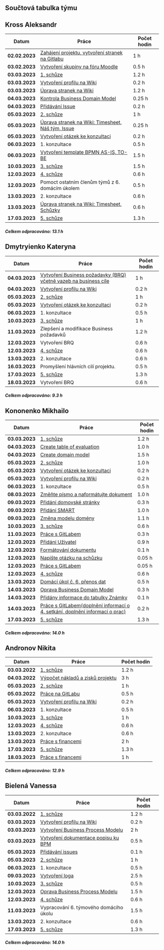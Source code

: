 ## **Součtová tabulka týmu**


## **Kross Aleksandr**
| **Datum** | **Práce** | **Počet hodin** |
|-----------|-----------|-----------------|
| **02.02.2023** | [Zahájení projektu, vytvoření stranek na Gitlabu]( https://gitlab.fel.cvut.cz/krossale/smp/) | 1 h |
| **03.02.2023** | [Vytvoření skupiny na fóru Moodle](https://moodle.fel.cvut.cz/mod/forum/discuss.php?d=4284) | 0.5 h |
| **03.03.2023** | [1. schůze](https://gitlab.fel.cvut.cz/krossale/smp/-/wikis/%F0%9F%92%A1-Sch%C5%AFzky-%F0%9F%92%A1) | 1.2 h |
| **03.03.2023** | [Vytvoření profilu na Wiki](https://gitlab.fel.cvut.cz/krossale/smp/-/wikis/%F0%9F%A7%A0-N%C3%A1%C5%A1-t%C3%BDm-%F0%9F%A7%A0#kross-aleksandr) | 0.2 h |
| **03.03.2023** | [Úprava stranek na Wiki](https://gitlab.fel.cvut.cz/krossale/smp/-/wikis/home) | 1.2 h |
| **04.03.2023** | [Kontrola Business Domain Model](https://docs.google.com/document/d/1dGV6AmAFyZ3cjR65pC39ENbKH0sOvcXrMqLaCDVGh0A/edit) | 0.25 h |
| **04.03.2023** | [Přidávání Issue](https://gitlab.fel.cvut.cz/B221_B6B36ZSO/1430_naplava/1430_naplava_blue/-/issues) | 0.2 h |
| **05.03.2023** | [2. schůze](https://gitlab.fel.cvut.cz/krossale/smp/-/wikis/%F0%9F%92%A1-Sch%C5%AFzky-%F0%9F%92%A1#sch%C5%AFze-2-05032023) | 1 h |
| **05.03.2023** | [Úprava stranek na Wiki: Timesheet, Náš tým, Issue](https://gitlab.fel.cvut.cz/krossale/smp/-/wikis/home) | 0.25 h |
| **05.03.2023** | [Vytvoření otázek ke konzultaci](https://docs.google.com/document/d/1dGV6AmAFyZ3cjR65pC39ENbKH0sOvcXrMqLaCDVGh0A/) | 0.2 h |
| **06.03.2023** | 1. konzultace | 0.5 h |
| **06.03.2023** | [Vytvoření template BPMN AS-IS, TO-BE ](link) | 1.5 h |
| **10.03.2023** | [3. schůze](https://gitlab.fel.cvut.cz/krossale/smp/-/wikis/%F0%9F%92%A1-Sch%C5%AFzky-%F0%9F%92%A1#sch%C5%AFze-3-10032023) | 1.5 h |
| **12.03.2023** | [4. schůze](https://gitlab.fel.cvut.cz/krossale/smp/-/wikis/%F0%9F%92%A1-Sch%C5%AFzky-%F0%9F%92%A1#sch%C5%AFze-4-12032023) | 0.6 h |
| **12.03.2023** | Pomoct ostatním členům týmů z 6. domácím úkolem | 0.5 h |
| **13.03.2023** | 2. konzultace | 0.6 h |
| **13.03.2023** | [Úprava stranek na Wiki: Timesheet, Schůzky](https://gitlab.fel.cvut.cz/krossale/smp/-/wikis/home) | 0.6 h |
| **17.03.2023** | [5. schůze](https://gitlab.fel.cvut.cz/krossale/smp/-/wikis/%F0%9F%92%A1-Sch%C5%AFzky-%F0%9F%92%A1#sch%C5%AFze-4-12032023) | 1.3 h |

##### _Celkem odpracováno: 13.1 h_


## **Dmytryienko Kateryna**
| **Datum** | **Práce** | **Počet hodin** |
|-----------|-----------|-----------------|
| **04.03.2023** | [Vytvoření Business požadavky (BRQ) včetně vazeb na business cíle ](link) | 1 h |
| **04.03.2023** | [Vytvoření profilu na Wiki ](https://gitlab.fel.cvut.cz/krossale/smp/-/wikis/%F0%9F%A7%A0-N%C3%A1%C5%A1-t%C3%BDm-%F0%9F%A7%A0#dmytryienko-kateryna) | 0.2 h |
| **05.03.2023** | [2. schůze](https://gitlab.fel.cvut.cz/krossale/smp/-/wikis/%F0%9F%92%A1-Sch%C5%AFzky-%F0%9F%92%A1#sch%C5%AFze-2-05032023) | 1 h |
| **05.03.2023** | [Vytvoření otázek ke konzultaci](https://docs.google.com/document/d/1dGV6AmAFyZ3cjR65pC39ENbKH0sOvcXrMqLaCDVGh0A/)| 0.2 h|
| **06.03.2023** | 1. konzultace | 0.5 h |
| **10.03.2023** | [3. schůze](https://gitlab.fel.cvut.cz/krossale/smp/-/wikis/%F0%9F%92%A1-Sch%C5%AFzky-%F0%9F%92%A1#sch%C5%AFze-3-10032023) | 1 h |
| **11.03.2023** | Zlepšení a modifikace Business požadavků | 1.2 h |
| **12.03.2023** | Vytvoření BRQ | 0.6 h |
| **12.03.2023** | [4. schůze](https://gitlab.fel.cvut.cz/krossale/smp/-/wikis/%F0%9F%92%A1-Sch%C5%AFzky-%F0%9F%92%A1#sch%C5%AFze-4-12032023) | 0.6 h |
| **13.03.2023** | 2. konzultace | 0.6 h |
| **16.03.2023** | Promyšlení hlávních cilí projektu. | 0.5 h |
| **17.03.2023** | [5. schůze](https://gitlab.fel.cvut.cz/krossale/smp/-/wikis/%F0%9F%92%A1-Sch%C5%AFzky-%F0%9F%92%A1#sch%C5%AFze-4-12032023) | 1.3 h |
| **18.03.2023** | Vytvoření BRQ | 0.6 h |

##### _Celkem odpracováno: 9.3 h_


## **Kononenko Mikhailo**
| **Datum** | **Práce** | **Počet hodin** |
|-----------|-----------|-----------------|
| **03.03.2023** | [1. schůze](https://gitlab.fel.cvut.cz/krossale/smp/-/wikis/%F0%9F%92%A1-Sch%C5%AFzky-%F0%9F%92%A1) | 1.2 h |
| **04.03.2023** | [Create table of evaluation](https://docs.google.com/spreadsheets/d/1oK2L3vhGHHI8Tjz616dxfMsdbeL0E6tLggtUnir4lek/edit#gid=0) | 1.0 h |
| **04.03.2023** | [Create domain model](https://docs.google.com/document/d/1dGV6AmAFyZ3cjR65pC39ENbKH0sOvcXrMqLaCDVGh0A/edit) | 1.5 h |
| **05.03.2023** | [2. schůze](https://gitlab.fel.cvut.cz/krossale/smp/-/wikis/%F0%9F%92%A1-Sch%C5%AFzky-%F0%9F%92%A1#sch%C5%AFze-2-05032023) | 1.0 h |
| **05.03.2023** | [Vytvoření otázek ke konzultaci](https://docs.google.com/document/d/1dGV6AmAFyZ3cjR65pC39ENbKH0sOvcXrMqLaCDVGh0A/) | 0.2 h |
| **05.03.2023** | [Vytvoření profilu na Wiki](https://gitlab.fel.cvut.cz/krossale/smp/-/wikis/%F0%9F%A7%A0-N%C3%A1%C5%A1-t%C3%BDm-%F0%9F%A7%A0#kononenko-mikhailo) | 0.2 h |
| **06.03.2023** | 1. konzultace | 0.5 h |(https://gitlab.fel.cvut.cz/krossale/smp/-/wikis) | 0.3 h |
| **08.03.2023** | [Změňte písmo a naformátujte dokument](https://docs.google.com/document/d/1dGV6AmAFyZ3cjR65pC39ENbKH0sOvcXrMqLaCDVGh0A/) | 1.0 h |
| **09.03.2023** | [Přidání domovské stránky](https://docs.google.com/document/d/1dGV6AmAFyZ3cjR65pC39ENbKH0sOvcXrMqLaCDVGh0A/) | 0.3 h |
| **09.03.2023** | [Přidání SMART](https://docs.google.com/document/d/1dGV6AmAFyZ3cjR65pC39ENbKH0sOvcXrMqLaCDVGh0A/) | 1.0 h |
| **09.03.2023** | [Změna modelu domény](https://docs.google.com/document/d/1dGV6AmAFyZ3cjR65pC39ENbKH0sOvcXrMqLaCDVGh0A/) | 1.1 h |
| **10.03.2023** | [3. schůze](https://gitlab.fel.cvut.cz/krossale/smp/-/wikis/%F0%9F%92%A1-Sch%C5%AFzky-%F0%9F%92%A1#sch%C5%AFze-3-10032023) | 0.6 h |
| **11.03.2023** | [Práce s GitLabem](https://gitlab.fel.cvut.cz/krossale/smp/-/wikis) | 0.3 h |
| **12.03.2023** | [Přidání Uživatel](https://gitlab.fel.cvut.cz/krossale/smp/-/wikis) | 0.9 h |
| **12.03.2023** | [Formátování dokumentu](https://gitlab.fel.cvut.cz/krossale/smp/-/wikis) | 0.1 h |
| **12.03.2023** | [Napište otázku na schůzku](https://gitlab.fel.cvut.cz/krossale/smp/-/wikis) | 0.05 h |
| **12.03.2023** | [Práce s GitLabem](https://gitlab.fel.cvut.cz/krossale/smp/-/wikis) | 0.05 h |
| **12.03.2023** | [4. schůze](https://gitlab.fel.cvut.cz/krossale/smp/-/wikis/%F0%9F%92%A1-Sch%C5%AFzky-%F0%9F%92%A1#sch%C5%AFze-4-12032023) | 0.6 h |
| **13.03.2023** | [Domácí úkol č. 6, přenos dat](https://gitlab.fel.cvut.cz/krossale/smp/-/wikis/%F0%9F%92%A1-Sch%C5%AFzky-%F0%9F%92%A1#sch%C5%AFze-4-12032023) | 0.5 h |
| **14.03.2023** | [Oprava Business Domain Model](https://gitlab.fel.cvut.cz/krossale/smp/-/wikis/%F0%9F%92%A1-Sch%C5%AFzky-%F0%9F%92%A1#sch%C5%AFze-4-12032023) | 0.3 h |
| **14.03.2023** | [Přidány informace do tabulky Známky](https://docs.google.com/document/d/1dGV6AmAFyZ3cjR65pC39ENbKH0sOvcXrMqLaCDVGh0A/) | 0.1 h |
| **14.03.2023** | [Práce s GitLabem(doplnění informací o 4. setkání, doplnění informací o prac)](https://gitlab.fel.cvut.cz/krossale/smp/-/wikis/%F0%9F%92%A1-Sch%C5%AFzky-%F0%9F%92%A1#sch%C5%AFze-4-12032023) | 0.2 h |
| **17.03.2023** | [5. schůze](https://gitlab.fel.cvut.cz/krossale/smp/-/wikis/%F0%9F%92%A1-Sch%C5%AFzky-%F0%9F%92%A1#sch%C5%AFze-4-12032023) | 1.3 h |
##### _Celkem odpracováno: 14.0 h_





## **Andronov Nikita**
| **Datum** | **Práce** | **Počet hodin** |
|-----------|-----------|-----------------|
| **03.03.2022** | [1. schůze](https://gitlab.fel.cvut.cz/krossale/smp/-/wikis/%F0%9F%92%A1-Sch%C5%AFzky-%F0%9F%92%A1) | 1.2 h |
| **04.03.2022** | [Výpočet nákladů a zisků projektu](https://gitlab.fel.cvut.cz/krossale/smp/-/issues/10) | 3 h |
| **05.03.2023** | [2. schůze](https://gitlab.fel.cvut.cz/krossale/smp/-/wikis/%F0%9F%92%A1-Sch%C5%AFzky-%F0%9F%92%A1#sch%C5%AFze-2-05032023) | 1 h |
| **05.03.2022** | [Práce na GitLabu](https://gitlab.fel.cvut.cz/krossale/smp/-/issues/12) | 0.5 h |
| **05.03.2023** | [Vytvoření profilu na Wiki](https://gitlab.fel.cvut.cz/krossale/smp/-/wikis/%F0%9F%A7%A0-N%C3%A1%C5%A1-t%C3%BDm-%F0%9F%A7%A0#andronov-nikita) | 0.2 h |
| **06.03.2023** | 1. konzultace | 0.5 h |
| **10.03.2023** | [3. schůze](https://gitlab.fel.cvut.cz/krossale/smp/-/wikis/%F0%9F%92%A1-Sch%C5%AFzky-%F0%9F%92%A1#sch%C5%AFze-3-10032023) | 1 h |
| **12.03.2023** | [4. schůze](https://gitlab.fel.cvut.cz/krossale/smp/-/wikis/%F0%9F%92%A1-Sch%C5%AFzky-%F0%9F%92%A1#sch%C5%AFze-4-12032023) | 0.6 h |
| **13.03.2023** | 2. konzultace | 0.6 h |
| **13.03.2023** | [Práce s financemi](https://gitlab.fel.cvut.cz/krossale/smp/-/issues/23) | 2 h |
| **17.03.2023** | [5. schůze](https://gitlab.fel.cvut.cz/krossale/smp/-/wikis/%F0%9F%92%A1-Sch%C5%AFzky-%F0%9F%92%A1#sch%C5%AFze-4-12032023) | 1.3 h |
| **18.03.2023** | [Práce s financemi](https://gitlab.fel.cvut.cz/krossale/smp/-/issues/23) | 1 h |

##### _Celkem odpracováno: 12.9 h_



## **Bielená Vanessa**
| **Datum** | **Práce** | **Počet hodin** |
|-----------|-----------|-----------------|
| **03.03.2022** | [1. schůze](https://gitlab.fel.cvut.cz/krossale/smp/-/wikis/%F0%9F%92%A1-Sch%C5%AFzky-%F0%9F%92%A1) | 1.2 h |
| **03.03.2023** | [Vytvoření profilu na Wiki](https://gitlab.fel.cvut.cz/krossale/smp/-/wikis/%F0%9F%A7%A0-N%C3%A1%C5%A1-t%C3%BDm-%F0%9F%A7%A0#bielen%C3%A1-vanessa) | 0.2 h |
| **03.03.2023** | [Vytvoření Business Process Modelu](https://gitlab.fel.cvut.cz/krossale/smp/-/wikis/%F0%9F%93%84-Soubory-%F0%9F%93%84) | 2 h |
| **03.03.2023** | [Vytvoření dokumentace popisu ku BPM](https://gitlab.fel.cvut.cz/krossale/smp/-/wikis/%F0%9F%93%84-Soubory-%F0%9F%93%84) | 0.5 h |
| **05.03.2023** | [Přidávání issues](link) | 0.1 h |
| **05.03.2023** | [2. schůze](https://gitlab.fel.cvut.cz/krossale/smp/-/wikis/%F0%9F%92%A1-Sch%C5%AFzky-%F0%9F%92%A1#sch%C5%AFze-2-05032023) | 1 h |
| **06.03.2023** | 1. konzultace | 0.5 h |
| **09.03.2023** | [Vytvoření loga](link) | 2.5 h |
| **10.03.2023** | [3. schůze](https://gitlab.fel.cvut.cz/krossale/smp/-/wikis/%F0%9F%92%A1-Sch%C5%AFzky-%F0%9F%92%A1#sch%C5%AFze-3-10032023) | 0.5 h |
| **12.03.2023** | [Oprava Business Process Modelu](link) | 1.5 h |
| **12.03.2023** | [4. schůze](https://gitlab.fel.cvut.cz/krossale/smp/-/wikis/%F0%9F%92%A1-Sch%C5%AFzky-%F0%9F%92%A1#sch%C5%AFze-4-12032023) | 0.6 h |
| **11.03.2023** | Vypracování 6. týmového domácího úkolu | 1.5 h |
| **13.03.2023** | 2. konzultace | 0.6 h |
| **17.03.2023** | [5. schůze](https://gitlab.fel.cvut.cz/krossale/smp/-/wikis/%F0%9F%92%A1-Sch%C5%AFzky-%F0%9F%92%A1#sch%C5%AFze-4-12032023) | 1.3 h |


##### _Celkem odpracováno: 14.0 h_

